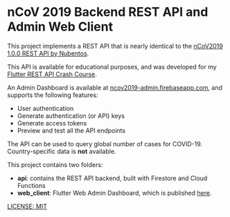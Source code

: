 # nCoV 2019 Backend REST API and Admin Web Client

This project implements a REST API that is nearly identical to the [nCoV2019 1.0.0 REST API by Nubentos](https://apimarket.nubentos.com/store/apis/info?name=API-nCoV2019&version=1.0.0&provider=owner-AT-nubentos.com&tenant=nubentos.com).

This API is available for educational purposes, and was developed for my [Flutter REST API Crash Course](https://courses.codewithandrea.com/).

An Admin Dashboard is available at [ncov2019-admin.firebaseapp.com](https://ncov2019-admin.firebaseapp.com/#/), and supports the following features:

- User authentication
- Generate authentication (or API) keys
- Generate access tokens
- Preview and test all the API endpoints

The API can be used to query global number of cases for COVID-19. Country-specific data is **not** available.

This project contains two folders:

- **api**: contains the REST API backend, built with Firestore and Cloud Functions
- **web_client**: Flutter Web Admin Dashboard, which is published [here](https://ncov2019-admin.firebaseapp.com/#/).

[LICENSE: MIT](LICENSE.md)


